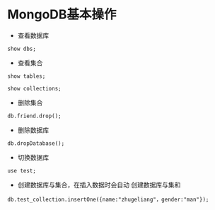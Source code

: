 # MongoDB基本操作
- 查看数据库
```
show dbs;
```
- 查看集合
```
show tables;
```
```
show collections;
```
- 删除集合
```
db.friend.drop();
```
- 删除数据库
```
db.dropDatabase();
```
- 切换数据库
```
use test;
```
- 创建数据库与集合，在插入数据时会自动 创建数据库与集和
```
db.test_collection.insertOne({name:"zhugeliang"，gender:"man"});
```

